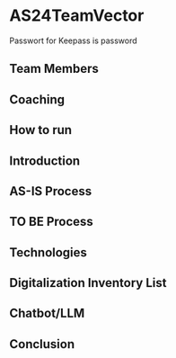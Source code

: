 # AS24TeamVector

Passwort for Keepass is password

## Team Members 

## Coaching 

## How to run 

## Introduction

## AS-IS Process

## TO BE Process 

## Technologies 

## Digitalization Inventory List 

## Chatbot/LLM 

## Conclusion 
